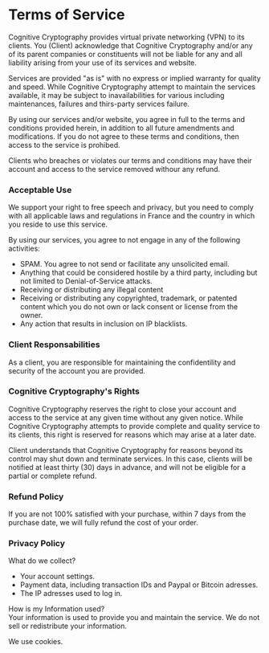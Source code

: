 Terms of Service
================

Cognitive Cryptography provides virtual private networking (VPN) to its clients. You (Client)
acknowledge that Cognitive Cryptography and/or any of its parent companies or constituents
will not be liable for any and all liability arising from your use of its services
and website.

Services are provided "as is" with no express or implied warranty for quality
and speed. While Cognitive Cryptography attempt to maintain the services available, it may
be subject to inavailabilities for various including maintenances, failures and
thirs-party services failure.

By using our services and/or website, you agree in full to the terms and
conditions provided herein, in addition to all future amendments and modifications.
If you do not agree to these terms and conditions, then access to the service is prohibed.

Clients who breaches or violates our terms and conditions may have their
account and access to the service removed withour any refund.

### Acceptable Use
We support your right to free speech and privacy, but you need to comply with
all applicable laws and regulations in France and the country in which you
reside to use this service.

By using our services, you agree to not engage in any of the following activities:

  - SPAM. You agree to not send or facilitate any unsolicited email.
  - Anything that could be considered hostile by a third party, including but
    not limited to Denial-of-Service attacks.
  - Receiving or distributing any illegal content
  - Receiving or distributing any copyrighted, trademark, or patented content
    which you do not own or lack consent  or license from the owner.
  - Any action that results in inclusion on IP blacklists.

### Client Responsabilities
As a client, you are responsible for maintaining the confidentility and
security of the account you are provided.

### Cognitive Cryptography's Rights
Cognitive Cryptography reserves the right to close your account and access to the service
at any given time without any given notice. While Cognitive Cryptography attempts to provide
complete and quality service to its clients, this right is reserved for reasons
which may arise at a later date.

Client understands that Cognitive Cryptography for reasons beyond its control may shut down
and terminate services. In this case, clients will be notified at least thirty
(30) days in advance, and will not be eligible for a partial or complete refund.

### Refund Policy
If you are not 100% satisfied with your purchase, within 7 days from the
purchase date, we will fully refund the cost of your order.

### Privacy Policy

What do we collect?

  - Your account settings.
  - Payment data, including transaction IDs and Paypal or Bitcoin adresses.
  - The IP adresses used to log in.

How is my Information used?  
Your information is used to provide you and maintain the service.
We do not sell or redistribute your information.

We use cookies.


